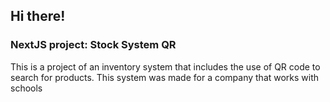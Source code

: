 ## Hi there!

### NextJS project: Stock System QR

This is a project of an inventory system that includes the use of QR code to search for products. This system was made for a company that works with schools
